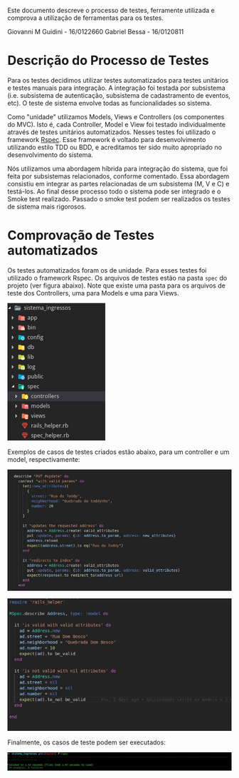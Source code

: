 Este documento descreve o processo de testes, ferramente utilizada e comprova a utilização de ferramentas para os testes.

Giovanni M Guidini - 16/0122660
Gabriel Bessa      - 16/0120811 

# Descrição do Processo de Testes

Para os testes decidimos utilizar testes automatizados para testes unitários e testes manuais para integração. A integração foi testada por subsistema (i.e. subsistema de autenticação, subsistema de cadastramento de eventos, etc). O teste de sistema envolve todas as funcionalidades so sistema.

Como "unidade" utilizamos Models, Views e Controllers (os componentes do MVC). Isto é, cada Controller, Model e View foi testado individualmente através de testes unitários automatizados. Nesses testes foi utilizado o framework [Rspec](https://rspec.info/). Esse framework é voltado para desenvolvimento utilizando estilo TDD ou BDD, e acreditamos ter sido muito apropriado no desenvolvimento do sistema.

Nós utilizamos uma abordagem híbrida para integração do sistema, que foi feita por subsistemas relacionados, conforme comentado. Essa abordagem consistiu em integrar as partes relacionadas de um subsistema (M, V e C) e testá-los. Ao final desse processo todo o sistema pode ser integrado e o Smoke test realizado. Passado o smoke test podem ser realizados os testes de sistema mais rigorosos.

# Comprovação de Testes automatizados

Os testes automatizados foram os de unidade. Para esses testes foi utilizado o framework Rspec. Os arquivos de testes estão na pasta `spec` do projeto (ver figura abaixo). Note que existe uma pasta para os arquivos de teste dos Controllers, uma para Models e uma para Views.

![Rspec Directory](assets/files_spec.png)

Exemplos de casos de testes criados estão abaixo, para um controller e um model, respectivamente:

![Example Controller](assets/example_controller_test.jpg)

![Example Model](assets/example_model_test.jpg)

Finalmente, os casos de teste podem ser executados:

![Tests Run](assets/tests_run.jpg)